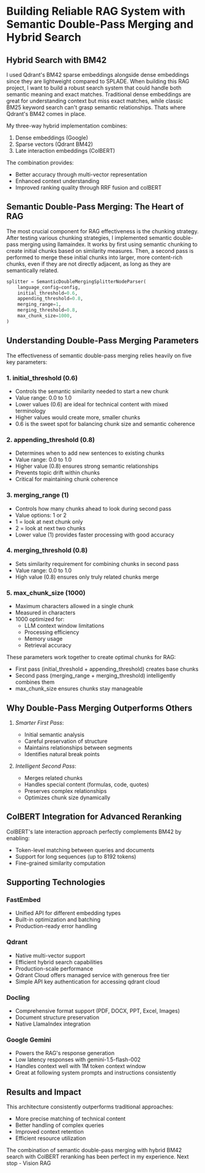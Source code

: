# Building Reliable RAG System with Semantic Double-Pass Merging and Hybrid Search

## Hybrid Search with BM42

I used Qdrant's BM42 sparse embeddings alongside dense embeddings since they are lightweight compared to SPLADE. When building this RAG project, I want to build a robust search system that could handle both semantic meaning and exact matches. Traditional dense embeddings are great for understanding context but miss exact matches, while classic BM25 keyword search can't grasp semantic relationships. Thats where Qdrant's BM42 comes in place.

My three-way hybrid implementation combines:
1. Dense embeddings (Google)
2. Sparse vectors (Qdrant BM42)
3. Late interaction embeddings (ColBERT)

The combination provides:
- Better accuracy through multi-vector representation
- Enhanced context understanding
- Improved ranking quality through RRF fusion and colBERT

## Semantic Double-Pass Merging: The Heart of RAG

The most crucial component for RAG effectiveness is the chunking strategy. After testing various chunking strategies, I implemented semantic double-pass merging using llamaindex. It works by first using semantic chunking to create initial chunks based on similarity measures. Then, a second pass is performed to merge these initial chunks into larger, more content-rich chunks, even if they are not directly adjacent, as long as they are semantically related.

```python
splitter = SemanticDoubleMergingSplitterNodeParser(
    language_config=config,
    initial_threshold=0.6,
    appending_threshold=0.8,
    merging_range=1,
    merging_threshold=0.8,
    max_chunk_size=1000,
)
```

## Understanding Double-Pass Merging Parameters

The effectiveness of semantic double-pass merging relies heavily on five key parameters:

### 1. initial_threshold (0.6)
* Controls the semantic similarity needed to start a new chunk
* Value range: 0.0 to 1.0
* Lower values (0.6) are ideal for technical content with mixed terminology
* Higher values would create more, smaller chunks
* 0.6 is the sweet spot for balancing chunk size and semantic coherence

### 2. appending_threshold (0.8)
* Determines when to add new sentences to existing chunks
* Value range: 0.0 to 1.0
* Higher value (0.8) ensures strong semantic relationships
* Prevents topic drift within chunks
* Critical for maintaining chunk coherence

### 3. merging_range (1)
* Controls how many chunks ahead to look during second pass
* Value options: 1 or 2
* 1 = look at next chunk only
* 2 = look at next two chunks
* Lower value (1) provides faster processing with good accuracy

### 4. merging_threshold (0.8)
* Sets similarity requirement for combining chunks in second pass
* Value range: 0.0 to 1.0
* High value (0.8) ensures only truly related chunks merge

### 5. max_chunk_size (1000)
* Maximum characters allowed in a single chunk
* Measured in characters
* 1000 optimized for:
  - LLM context window limitations
  - Processing efficiency
  - Memory usage
  - Retrieval accuracy

These parameters work together to create optimal chunks for RAG:
* First pass (initial_threshold + appending_threshold) creates base chunks
* Second pass (merging_range + merging_threshold) intelligently combines them
* max_chunk_size ensures chunks stay manageable

## Why Double-Pass Merging Outperforms Others

1. *Smarter First Pass*:
   - Initial semantic analysis
   - Careful preservation of structure
   - Maintains relationships between segments
   - Identifies natural break points

2. *Intelligent Second Pass*:
   - Merges related chunks
   - Handles special content (formulas, code, quotes)
   - Preserves complex relationships
   - Optimizes chunk size dynamically

## ColBERT Integration for Advanced Reranking

ColBERT's late interaction approach perfectly complements BM42 by enabling:
- Token-level matching between queries and documents
- Support for long sequences (up to 8192 tokens)
- Fine-grained similarity computation

## Supporting Technologies

### FastEmbed
- Unified API for different embedding types
- Built-in optimization and batching
- Production-ready error handling

### Qdrant
- Native multi-vector support
- Efficient hybrid search capabilities
- Production-scale performance
- Qdrant Cloud offers managed service with generous free tier
- Simple API key authentication for accessing qdrant cloud

### Docling
- Comprehensive format support (PDF, DOCX, PPT, Excel, Images)
- Document structure preservation
- Native LlamaIndex integration

### Google Gemini
- Powers the RAG's response generation
- Low latency responses with gemini-1.5-flash-002
- Handles context well with 1M token context window
- Great at following system prompts and instructions consistently

## Results and Impact

This architecture consistently outperforms traditional approaches:
- More precise matching of technical content
- Better handling of complex queries
- Improved context retention
- Efficient resource utilization

The combination of semantic double-pass merging with hybrid BM42 search with ColBERT reranking has been perfect in my experience. Next stop - Vision RAG